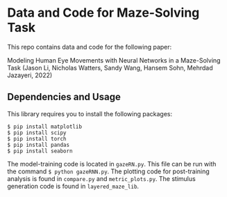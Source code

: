 # Data and Code for Maze-Solving Task

This repo contains data and code for the following paper:

Modeling Human Eye Movements with Neural Networks in a Maze-Solving Task
(Jason Li, Nicholas Watters, Sandy Wang, Hansem Sohn, Mehrdad Jazayeri, 2022)

## Dependencies and Usage

This library requires you to install the following packages:
```
$ pip install matplotlib
$ pip install scipy
$ pip install torch
$ pip install pandas
$ pip install seaborn
```

The model-training code is located in `gazeRN.py`. This file can be run with
the command `$ python gazeRNN.py`.
The plotting code for post-training analysis is found in `compare.py` and `metric_plots.py`. 
The stimulus generation code is found in `layered_maze_lib`.
